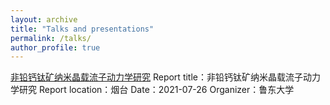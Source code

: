 ```yaml
---
layout: archive
title: "Talks and presentations"
permalink: /talks/
author_profile: true
---
```

[非铅钙钛矿纳米晶载流子动力学研究](https://www.koushare.com/video/videodetail/15177)
Report title：非铅钙钛矿纳米晶载流子动力学研究
Report location：烟台
Date：2021-07-26
Organizer：鲁东大学
